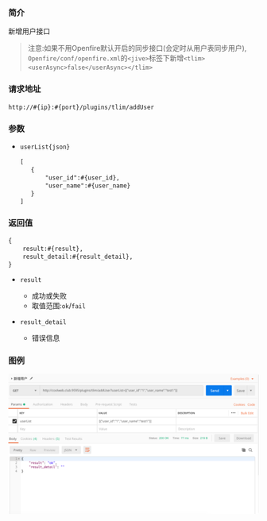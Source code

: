 ### 简介

新增用户接口

> 注意:如果不用Openfire默认开启的同步接口(会定时从用户表同步用户),
`Openfire/conf/openfire.xml`的`<jive>`标签下新增`<tlim><userAsync>false</userAsync></tlim>`

### 请求地址
```
http://#{ip}:#{port}/plugins/tlim/addUser
```

### 参数

- `userList{json}`
     ```
     [
        {
            "user_id":#{user_id},
            "user_name":#{user_name}
        }
     ]
     ```

### 返回值
```
{
    result:#{result},
    result_detail:#{result_detail},
}
```

- `result`
    - 成功或失败
    - 取值范围:`ok`/`fail`

- `result_detail`
    - 错误信息

### 图例

![Alt text][demo1]

[demo1]:https://github.com/GepengCn/tlim/blob/dev/images/ADD_USER.png?raw=true
